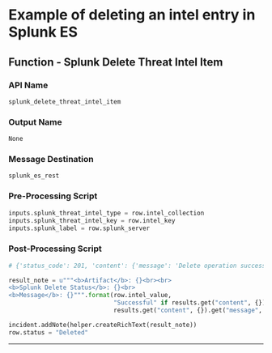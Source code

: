 <!--
    DO NOT MANUALLY EDIT THIS FILE
    THIS FILE IS AUTOMATICALLY GENERATED WITH resilient-circuits codegen
-->

# Example of deleting an intel entry in Splunk ES

## Function - Splunk Delete Threat Intel Item

### API Name
`splunk_delete_threat_intel_item`

### Output Name
`None`

### Message Destination
`splunk_es_rest`

### Pre-Processing Script
```python
inputs.splunk_threat_intel_type = row.intel_collection
inputs.splunk_threat_intel_key = row.intel_key
inputs.splunk_label = row.splunk_server
```

### Post-Processing Script
```python
# {'status_code': 201, 'content': {'message': 'Delete operation successful.', 'status': True}}

result_note = u"""<b>Artifact</b>: {}<br><br>
<b>Splunk Delete Status</b>: {}<br>
<b>Message</b>: {}""".format(row.intel_value, 
                             "Successful" if results.get("content", {}).get("status", False) else "Unsuccessful",
                             results.get("content", {}).get("message", "None"))

incident.addNote(helper.createRichText(result_note))
row.status = "Deleted"
```

---

